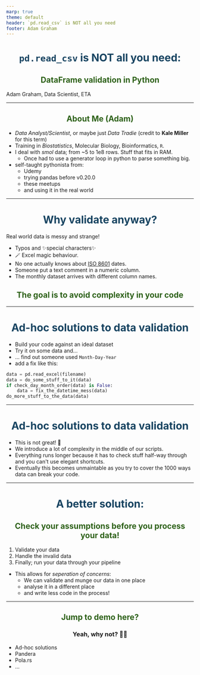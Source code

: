 ```yaml
---
marp: true
theme: default
header: `pd.read_csv` is NOT all you need
footer: Adam Graham
---
```

<style>
section {
  background:rgb(251, 252, 225);
}
h1 {
    color: rgb(24, 68, 97);
    text-align: center;
}
h2 {
    color: rgb(45, 97, 24);
    text-align: center;
}
h3 {
    text-align: center;
}
</style>

<!-- paginate: skip -->

# `pd.read_csv` is NOT all you need:
## DataFrame validation in Python

Adam Graham, Data Scientist, ETA

---
<!-- paginate: true -->

## About Me (Adam)

- *Data Analyst/Scientist*, or maybe just *Data Tradie* (credit to **Kale Miller** for this term)
- Training in *Biostatistics*, Molecular Biology, Bioinformatics, `R`.
- I deal with *smol* data; from ~5 to 1e8 rows. Stuff that fits in RAM.
  - Once had to use a generator loop in python to parse something big.
- self-taught pythonista from:
  - Udemy
  - trying pandas before v0.20.0
  - these meetups
  - and using it in the real world

---

# Why validate anyway?

Real world data is messy and strange!

- Typos and ✨special characters✨
- 🪄 Excel magic behaviour.
- No one actually knows about [ISO 8601](https://en.wikipedia.org/wiki/ISO_8601) dates.
- Someone put a text comment in a numeric column.
- The monthly dataset arrives with different column names.

## The goal is to **avoid complexity in your code**

---

# Ad-hoc solutions to data validation

- Build your code against an ideal dataset
- Try it on some data and...
- ... find out someone used `Month-Day-Year`
- add a fix like this:
```python
data = pd.read_excel(filename)
data = do_some_stuff_to_it(data)
if check_day_month_order(data) is False:
    data = fix_the_datetime_mess(data)
do_more_stuff_to_the_data(data)
```

---

# Ad-hoc solutions to data validation

- This is not great! 🥲
- We introduce a lot of complexity in the middle of our scripts.
- Everything runs longer because it has to check stuff half-way through and you can't use elegant shortcuts.
- Eventually this becomes unmaintable as you try to cover the 1000 ways data can break your code.

---

# A better solution:
## Check your assumptions before you process your data!

1. Validate your data
2. Handle the invalid data
3. Finally; run your data through your pipeline
- This allows for *seperation of concerns*:
  - We can validate and munge our data in one place
  - analyse it in a different place
  - and write less code in the process!

---

## Jump to demo here?

### Yeah, why not? 🤷‍♀️

- Ad-hoc solutions
- Pandera
- Pola.rs
- ...
